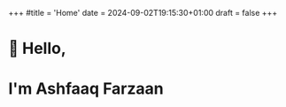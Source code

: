 +++
#title = 'Home'
date = 2024-09-02T19:15:30+01:00
draft = false
+++


#                               👋 Hello,
# I'm Ashfaaq Farzaan



